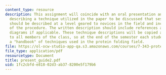 ```yaml
---
content_type: resource
description: This assignment will coincide with an oral presentation and will involve
  describing a technique utilized in the paper to be discussed that session. The technique
  should be described at a level geared to novices in the field and include a history
  of the procedure. The written description should include references and may involve
  diagrams if applicable. These technique descriptions will be copied and distributed
  to all members of the class, so at the end of the semester each student will have
  a "handbook" of techniques used in the protein folding field.
file: https://ol-ocw-studio-app-qa.s3.amazonaws.com/courses/7-343-protein-folding-misfolding-and-human-disease-fall-2004/1fc2cbfde81802d3ab378200e5f179b6_present_guide2.pdf
file_type: application/pdf
resourcetype: Document
title: present_guide2.pdf
uid: 1fc2cbfd-e818-02d3-ab37-8200e5f179b6
---
```

